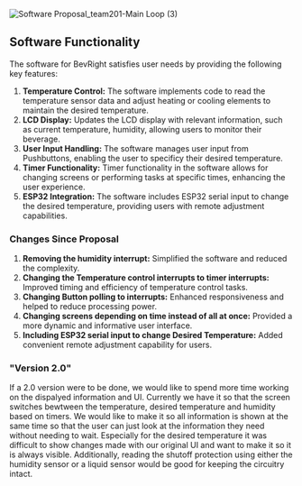![Software Proposal_team201-Main Loop (3)](https://github.com/EGR-314-Team-201/EGR-314-Team-201/assets/156974933/0be1d3f6-65ad-4b9c-baf1-b15735e26527)


## Software Functionality

The software for BevRight satisfies user needs by providing the following key features:

1. **Temperature Control:** The software implements code to read the temperature sensor data and adjust heating or cooling elements to maintain the desired temperature.
2. **LCD Display:** Updates the LCD display with relevant information, such as current temperature, humidity, allowing users to monitor their beverage.
3. **User Input Handling:** The software manages user input from Pushbuttons, enabling the user to specificy their desired temperature.
4. **Timer Functionality:** Timer functionality in the software allows for changing screens or performing tasks at specific times, enhancing the user experience.
5. **ESP32 Integration:** The software includes ESP32 serial input to change the desired temperature, providing users with remote adjustment capabilities.


### Changes Since Proposal

1. **Removing the humidity interrupt:** Simplified the software and reduced the complexity.
2. **Changing the Temperature control interrupts to timer interrupts:** Improved timing and efficiency of temperature control tasks.
3. **Changing Button polling to interrupts:** Enhanced responsiveness and helped to reduce processing power.
4. **Changing screens depending on time instead of all at once:** Provided a more dynamic and informative user interface.   
5. **Including ESP32 serial input to change Desired Temperature:** Added convenient remote adjustment capability for users.




### "Version 2.0"

If a 2.0 version were to be done, we would like to spend more time working on the dispalyed information and UI. Currently we have it so that the screen switches bewtween the temperature, desired temperature and humidity based on timers. We would like to make it so all information is shown at the same time so that the user can just look at the information they need without needing to wait. Especially for the desired temperature it was difficult to show changes made with our original UI and want to make it so it is always visible. Additionally, reading the shutoff protection using either the humidity sensor or a liquid sensor would be good for keeping the circuitry intact.
